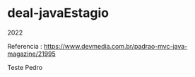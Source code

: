 # deal-javaEstagio

2022

Referencia : https://www.devmedia.com.br/padrao-mvc-java-magazine/21995

Teste Pedro